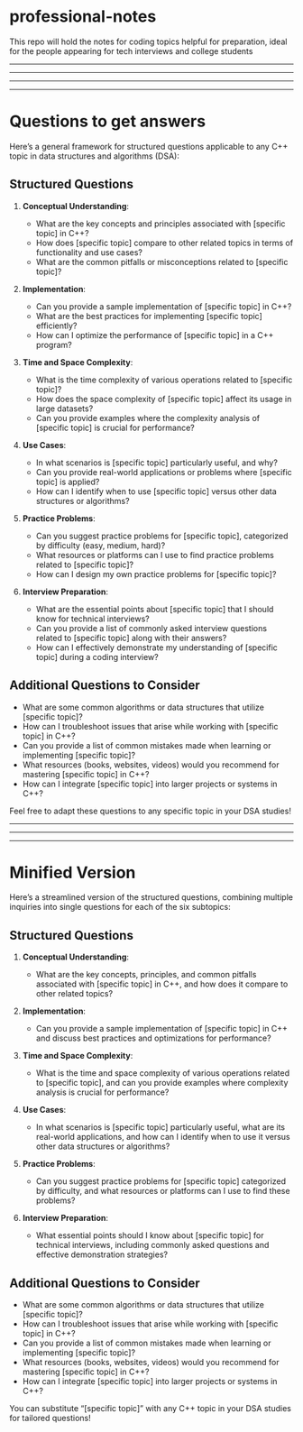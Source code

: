 # professional-notes
This repo will hold the notes for coding topics helpful for preparation, ideal for the people appearing for tech interviews and college students

---
---
---
---

# Questions to get answers

Here’s a general framework for structured questions applicable to any C++ topic in data structures and algorithms (DSA):

## Structured Questions

1. **Conceptual Understanding**:
   - What are the key concepts and principles associated with [specific topic] in C++?
   - How does [specific topic] compare to other related topics in terms of functionality and use cases?
   - What are the common pitfalls or misconceptions related to [specific topic]?

2. **Implementation**:
   - Can you provide a sample implementation of [specific topic] in C++?
   - What are the best practices for implementing [specific topic] efficiently?
   - How can I optimize the performance of [specific topic] in a C++ program?

3. **Time and Space Complexity**:
   - What is the time complexity of various operations related to [specific topic]?
   - How does the space complexity of [specific topic] affect its usage in large datasets?
   - Can you provide examples where the complexity analysis of [specific topic] is crucial for performance?

4. **Use Cases**:
   - In what scenarios is [specific topic] particularly useful, and why?
   - Can you provide real-world applications or problems where [specific topic] is applied?
   - How can I identify when to use [specific topic] versus other data structures or algorithms?

5. **Practice Problems**:
   - Can you suggest practice problems for [specific topic], categorized by difficulty (easy, medium, hard)?
   - What resources or platforms can I use to find practice problems related to [specific topic]?
   - How can I design my own practice problems for [specific topic]?

6. **Interview Preparation**:
   - What are the essential points about [specific topic] that I should know for technical interviews?
   - Can you provide a list of commonly asked interview questions related to [specific topic] along with their answers?
   - How can I effectively demonstrate my understanding of [specific topic] during a coding interview?

## Additional Questions to Consider

- What are some common algorithms or data structures that utilize [specific topic]?
- How can I troubleshoot issues that arise while working with [specific topic] in C++?
- Can you provide a list of common mistakes made when learning or implementing [specific topic]?
- What resources (books, websites, videos) would you recommend for mastering [specific topic] in C++?
- How can I integrate [specific topic] into larger projects or systems in C++?

Feel free to adapt these questions to any specific topic in your DSA studies!

---
---
---

# Minified Version

Here’s a streamlined version of the structured questions, combining multiple inquiries into single questions for each of the six subtopics:

## Structured Questions

1. **Conceptual Understanding**:
   - What are the key concepts, principles, and common pitfalls associated with [specific topic] in C++, and how does it compare to other related topics?

2. **Implementation**:
   - Can you provide a sample implementation of [specific topic] in C++ and discuss best practices and optimizations for performance?

3. **Time and Space Complexity**:
   - What is the time and space complexity of various operations related to [specific topic], and can you provide examples where complexity analysis is crucial for performance?

1. **Use Cases**:
   - In what scenarios is [specific topic] particularly useful, what are its real-world applications, and how can I identify when to use it versus other data structures or algorithms?

2. **Practice Problems**:
   - Can you suggest practice problems for [specific topic] categorized by difficulty, and what resources or platforms can I use to find these problems?

3. **Interview Preparation**:
   - What essential points should I know about [specific topic] for technical interviews, including commonly asked questions and effective demonstration strategies?

## Additional Questions to Consider

- What are some common algorithms or data structures that utilize [specific topic]?
- How can I troubleshoot issues that arise while working with [specific topic] in C++?
- Can you provide a list of common mistakes made when learning or implementing [specific topic]?
- What resources (books, websites, videos) would you recommend for mastering [specific topic] in C++?
- How can I integrate [specific topic] into larger projects or systems in C++?

You can substitute “[specific topic]” with any C++ topic in your DSA studies for tailored questions!
